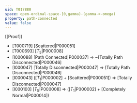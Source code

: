 ```yaml
---
uid: T017880
space: open-ordinal-space-[0,gamma)-(gamma-<-omega)
property: path-connected
value: false
---
```

[[Proof]]

* [T000719] [Scattered|P000051]
* [T000693] [$T_5$|P000008]
* [I000088] [Path Connected|P000037] => ~[Totally Path Disconnected|P000046]
* [I000047] [Totally Disconnected|P000047] => [Totally Path Disconnected|P000046]
* [I000043] ([$T_1$|P000002] + [Scattered|P000051]) => [Totally Disconnected|P000047]
* [I000100] [$T_5$|P000008] => ([$T_1$|P000002] + [Completely Normal|P000014])

